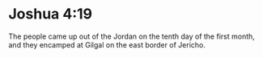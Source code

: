 # Joshua 4:19

The people came up out of the Jordan on the tenth day of the first month, and they encamped at Gilgal on the east border of Jericho.
